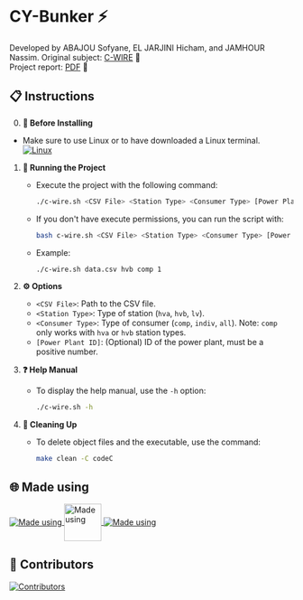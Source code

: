 # CY-Bunker ⚡

Developed by ABAJOU Sofyane, EL JARJINI Hicham, and JAMHOUR Nassim. 
Original subject: [C-WIRE](documents/subject.pdf) 📄<br>
Project report: [PDF](documents/report.pdf) 📑<br>

## 📋 Instructions
0. **🔧 Before Installing**
  - Make sure to use Linux or to have downloaded a Linux terminal. <br>
    <a href="https://www.youtube.com/watch?v=Hwbii-fnKIk">
     <img src="https://go-skill-icons.vercel.app/api/icons?i=linux,wsl" alt="Linux"/>
    </a>

1. **🚀 Running the Project**
   - Execute the project with the following command:
     ```sh
     ./c-wire.sh <CSV File> <Station Type> <Consumer Type> [Power Plant ID]
     ```
   - If you don't have execute permissions, you can run the script with:
     ```sh
     bash c-wire.sh <CSV File> <Station Type> <Consumer Type> [Power Plant ID]
     ```
   - Example:
     ```sh
     ./c-wire.sh data.csv hvb comp 1
     ```

2. **⚙️ Options**
   - `<CSV File>`: Path to the CSV file.
   - `<Station Type>`: Type of station (`hva`, `hvb`, `lv`).
   - `<Consumer Type>`: Type of consumer (`comp`, `indiv`, `all`). Note: `comp` only works with `hva` or `hvb` station types.
   - `[Power Plant ID]`: (Optional) ID of the power plant, must be a positive number.

3. **❓ Help Manual**
   - To display the help manual, use the `-h` option:
     ```sh
     ./c-wire.sh -h
     ```

4. **🧹 Cleaning Up**
   - To delete object files and the executable, use the command:
     ```sh
     make clean -C codeC
     ```


## 🌐 Made using

<a href="https://github.com/nassimjmh/CY-Bunker">
    <img src="https://skillicons.dev/icons?i=c,bash,vscode&theme=dark" alt="Made using" style="vertical-align: middle;"/>
</a>
<a href="https://github.com/nassimjmh/CY-Bunker">
    <img src="https://cdn.discordapp.com/attachments/838699933586423821/1317252655990575174/removed.png?ex=675e02a2&is=675cb122&hm=4689bc9399809aee58bfc1afb87e12694e691e4908f629916499c1fd89ec3bcc&" alt="Made using" width="66" style="vertical-align: middle;"/>
</a>
<a href="https://github.com/nassimjmh/CY-Bunker">
    <img src="https://skillicons.dev/icons?i=git,github&theme=dark" alt="Made using" style="vertical-align: middle;"/>
</a>


## 👥 Contributors

<a href="https://github.com/nassimjmh/CY-Bunker/graphs/contributors">
  <img src="https://contrib.rocks/image?repo=nassimjmh/CY-Bunker" alt="Contributors" />
</a>